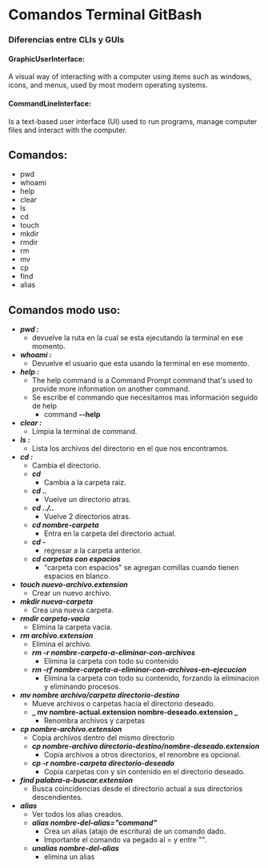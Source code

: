 # Comandos Terminal GitBash

### Diferencias entre CLIs y GUIs

#### GraphicUserInterface:

A visual way of interacting with a computer using items such as windows, icons, and menus, used by most modern operating systems.

#### CommandLineInterface:

Is a text-based user interface (UI) used to run programs, manage computer files and interact with the computer.

## Comandos:

- pwd
- whoami
- help
- clear
- ls
- cd
- touch
- mkdir
- rmdir
- rm
- mv
- cp
- find
- alias

## Comandos modo uso:

- **_pwd :_**
  - devuelve la ruta en la cual se esta ejecutando la terminal en ese momento.
- **_whoami :_**
  - Devuelve el usuario que esta usando la terminal en ese momento.
- **_help :_**
  - The help command is a Command Prompt command that's used to provide more information on another command.
  - Se escribe el commando que necesitamos mas información seguido de help
    - command **--help**
- **_clear :_**
  - Limpia la terminal de command.
- **_ls :_**
  - Lista los archivos del directorio en el que nos encontramos.
- **_cd :_**
  - Cambia el directorio.
  - **_cd_**
    - Cambia a la carpeta raiz.
  - **_cd .._**
    - Vuelve un directorio atras.
  - **_cd ../.._**
    - Vuelve 2 directorios atras.
  - **_cd nombre-carpeta_**
    - Entra en la carpeta del directorio actual.
  - **_cd -_**
    - regresar a la carpeta anterior.
  - **_cd carpetas con espacios_**
    - "carpeta con espacios" se agregan comillas cuando tienen espacios en blanco.
- **_touch nuevo-archivo.extension_**
  - Crear un nuevo archivo.
- **_mkdir nueva-carpeta_**
  - Crea una nueva carpeta.
- **_rmdir carpeta-vacia_**
  - Elimina la carpeta vacia.
- **_rm archivo.extension_**
  - Elimina el archivo.
  - **_rm -r nombre-carpeta-a-eliminar-con-archivos_**
    - Elimina la carpeta con todo su contenido
  - **_rm -rf nombre-carpeta-a-eliminar-con-archivos-en-ejecucion_**
    - Elimina la carpeta con todo su contenido, forzando la eliminacion y eliminando procesos.
- **_mv nombre archivo/carpeta directorio-destino_**
  - Mueve archivos o carpetas hacia el directorio deseado.
  - **_ mv nombre-actual.extension nombre-deseado.extension _**
    - Renombra archivos y carpetas
- **_cp nombre-archivo.extension_**
  - Copia archivos dentro del mismo directorio
  - **_cp nombre-archivo directorio-destino/nombre-deseado.extension_**
    - Copia archivos a otros directorios, el renombre es opcional.
  - **_cp -r nombre-carpeta directorio-deseado_**
    - Copia carpetas con y sin contenido en el directorio deseado.
- **_find palabra-a-buscar.extension_**
  - Busca coincidencias desde el directorio actual a sus directorios descendientes.
- **_alias_**
  - Ver todos los alias creados.
  - **_alias nombre-del-alias="command"_**
    - Crea un alias (atajo de escritura) de un comando dado.
    - Importante el comando va pegado al = y entre "".
  - **_unalias nombre-del-alias_**
    - elimina un alias
